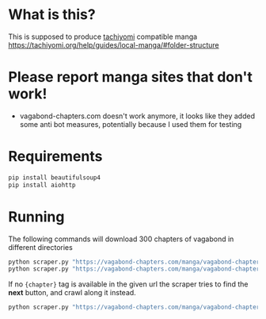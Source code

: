 # What is this?
This is supposed to produce [tachiyomi](https://tachiyomi.org) compatible manga https://tachiyomi.org/help/guides/local-manga/#folder-structure

# Please report manga sites that don't work!

- vagabond-chapters.com doesn't work anymore, it looks like they added some anti bot measures, potentially because I used them for testing

# Requirements
```cmd
pip install beautifulsoup4
pip install aiohttp
```
# Running
The following commands will download 300 chapters of vagabond in different directories
```cmd
python scraper.py "https://vagabond-chapters.com/manga/vagabond-chapter-{chapter}" C:\Manga\Vagabond\ 1 300
python scraper.py "https://vagabond-chapters.com/manga/vagabond-chapter-{chapter}" Manga\Vagabond\ 1 300
```

If no `{chapter}` tag is available in the given url the scraper tries to find the **next** button, and crawl along it instead.
```cmd
python scraper.py "https://vagabond-chapters.com/manga/vagabond-chapter-1" Manga\Vagabond\ 300
```
